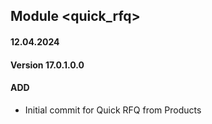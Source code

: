 ## Module <quick_rfq>

#### 12.04.2024
#### Version 17.0.1.0.0
#### ADD

- Initial commit for Quick RFQ from Products
